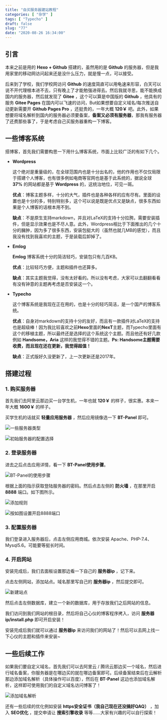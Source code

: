 ```yaml
---
title: "自买服务器建站教程"
categories: [ "杂学" ]
tags: [ "Typecho" ]
draft: false
slug: "77"
date: "2020-08-26 16:34:00"
---
```



## 引言

本来之前是用的 **Hexo + Github** 搭建的，虽然用的是 **Github** 的服务器，但是我用家里的移动网访问起来还是没什么压力，就是慢一点，可以接受。

后来到了学校，我们学校网访问 **Github** 的速度简直可以用龟速来形容，白天可以说不开代理根本进不去，只有晚上了才能勉强进得去。然后我就寻思，能不能换成国内的服务器，然后就发现了 **Gitee** ，这个可以算是中国版的 **Github** ，他具有的服务 **Gitee Pages** 在国内可以飞速的访问，But如果想要自定义域名/每次推送自动更新需要开 **Github Pages Pro** ，还挺贵的，一年大概 **120￥** 吧。此外，如果想要将域名解析到国内的服务器必须要备案，**备案又必须有服务器**，那我有服务器了还费那些事了，于是考虑自己买服务器重构一下博客。


<!--more-->


## 一些博客系统

搭博客，首先我们需要构思一下用什么博客系统，市面上比较广泛的有如下几个。

+ **Wordpress**

  ​这个绝对是重量级的，在全球范围内也是十分出名的，他的作用也不仅仅局限于搭建个人博客，也有很多例如电商等官网也是基于此系统的，据说全球 **37%** 的网站都是基于 **Wordpress** 的，这统治地位，可见一斑。

  ​**优点**：博客主题多样，十分的大气，插件也是各种各样的应有尽有。里面的设置也是十分的多，特别特别多，这个可以说是既是优点又是缺点，很多东西如果是个人博客的话根本用不到。

  ​**缺点**：不是原生支持markdown，并且对LaTeX的支持十分拉胯。需要安装插件，但是显示效果也是不尽人意。此外，Wordpress相比于下面推出的几个十分的臃肿，因为多了很多东西，安装包挺大的（虽然也就几MB的感觉），而且我没有找到我喜欢的主题，于是装载后卸掉了。

+ **Emlog**

  ​**Emlog** 博客系统十分的简洁轻巧，安装包只有几百KB。

  ​**优点**：比较轻巧方便，主题和插件也还算多。

  ​**缺点**：其实主题我觉得，没有太好看的。所以没有考虑，大家可以去翻翻看看有没有钟意的主题再考虑是否安装这一个。

+ **Typecho**

  ​这个博客系统是我现在正在用的，也是十分的轻巧简洁，是一个国产的博客系统。

  ​**优点**：自身对markdown的支持十分的友好，而且有一款插件对LaTeX的支持也是超级棒！因为我比较喜欢之前**Hexo**里面的**NexT**主题，而Typecho里面有这个的移植主题，所以最终还是选择的这个系统这个主题。而且他还有好几款例如 **Handsome，Aria** 这样的我觉得不错的主题。**Ps: Handsome主题需要收费，而且现在还在更新，我觉得超值！**

  ​**缺点**：正式版好久没更新了，上一次更新还是2017年。



## 搭建过程

### 1. 购买服务器

首先我们去阿里云那边买一台学生机，一年也就 **120￥** 的样子，很实惠。本来一年大概 **1600￥** 的样子。

买学生机的话就买 **轻量应用服务器** ，然后应用镜像选一下 **BT-Panel** 即可。

![一些服务器类型][1]

![初始服务器的配置选择][2]



### 2. 登录服务器

进去之后点击应用详情，看一下 **BT-Panel使用步骤**。

![BT-Panel的使用步骤][3]

根据上面的指示获取登陆服务器的密码。然后点击左侧的 **防火墙** ，在那里开启 **8888** 端口。如下图所示。

![添加规则][4]

![按如图设置开启8888端口][5]



### 3. 配置服务器

我们登录进入服务器后，点击左侧应用商城。依次安装 Apache、PHP-7.4、Mysql5.6。可能要等挺长时间。

### 4. 开启网站

安装完成后，我们去面板设置那边看一下自己的 **服务器ip** ，记下来。

点击左侧网站，添加站点。域名那里写自己的 **服务器ip** ，然后提交即可。

![新建站点][6]

然后点击左侧数据库，建立一个新的数据库，用于存放我们之后网站的信息。

我们访问到我们网站的根目录，然后将自己心仪的博客程序拷入，访问 **服务器ip/install.php** 即可开启安装！

安装完成后我们就可以通过 **服务器ip** 来访问我们的网站了！然后可以去网上找一下心仪的主题和插件来安装~

## 一些后续工作

如果我们要自定义域名，首先我们可以去阿里云 / 腾讯云那边买一个域名，然后进行域名备案，你服务器是在哪边买的就在哪边备案即可。后续备案结束后在云解析那边添加域名解析（具体操作可以百度），然后在 **BT-Panel** 这边也添加域名解析，这样即可使用我们的自定义域名访问博客了！

![添加域名解析][7]

还有一些后续的优化例如安装 **https安全证书（我自己现在还没搞好QAQ）** ，加入 **SEO优化** ，提交申请让 **搜索引擎收录** 等等……大家有兴趣的可以自行探索！


[1]: https://blog.zzsqwq.cn/usr/uploads/2020/08/2971720137.png
[2]: https://blog.zzsqwq.cn/usr/uploads/2020/08/559120068.png
[3]: https://blog.zzsqwq.cn/usr/uploads/2020/08/1152103512.png
[4]: https://blog.zzsqwq.cn/usr/uploads/2020/08/3471176574.png
[5]: https://blog.zzsqwq.cn/usr/uploads/2020/08/972834655.png
[6]: https://blog.zzsqwq.cn/usr/uploads/2020/08/2339810532.png
[7]: https://blog.zzsqwq.cn/usr/uploads/2020/08/1872130264.png